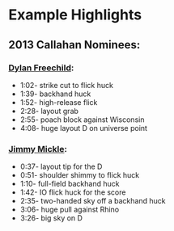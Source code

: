 # Example Highlights

## 2013 Callahan Nominees:

### [Dylan Freechild](https://youtu.be/nUia5quPnBk):

- 1:02- strike cut to flick huck
- 1:39- backhand huck
- 1:52- high-release flick
- 2:28- layout grab
- 2:55- poach block against Wisconsin
- 4:08- huge layout D on universe point

### [Jimmy Mickle](https://youtu.be/D-RJQs0U2FI):

- 0:37- layout tip for the D
- 0:51- shoulder shimmy to flick huck
- 1:10- full-field backhand huck
- 1:42- IO flick huck for the score
- 2:35- two-handed sky off a backhand huck
- 3:06- huge pull against Rhino
- 3:26- big sky on D
